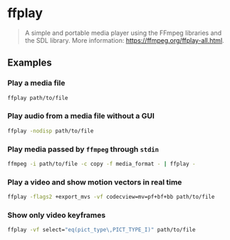 # ffplay

> A simple and portable media player using the FFmpeg libraries and the SDL library. More information: <https://ffmpeg.org/ffplay-all.html>.

## Examples

### Play a media file

```bash
ffplay path/to/file
```

### Play audio from a media file without a GUI

```bash
ffplay -nodisp path/to/file
```

### Play media passed by `ffmpeg` through `stdin`

```bash
ffmpeg -i path/to/file -c copy -f media_format - | ffplay -
```

### Play a video and show motion vectors in real time

```bash
ffplay -flags2 +export_mvs -vf codecview=mv=pf+bf+bb path/to/file
```

### Show only video keyframes

```bash
ffplay -vf select="eq(pict_type\,PICT_TYPE_I)" path/to/file
```
